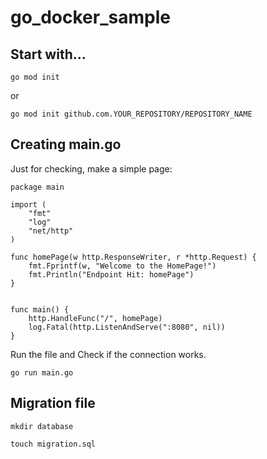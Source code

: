 # go_docker_sample

## Start with...
`go mod init`

or

`go mod init github.com.YOUR_REPOSITORY/REPOSITORY_NAME`


## Creating main.go
Just for checking, make a simple page:
```
package main

import (
	"fmt"
	"log"
	"net/http"
)

func homePage(w http.ResponseWriter, r *http.Request) {
	fmt.Fprintf(w, "Welcome to the HomePage!")
	fmt.Println("Endpoint Hit: homePage")
}


func main() {
	http.HandleFunc("/", homePage)
	log.Fatal(http.ListenAndServe(":8080", nil))
}
```

Run the file and Check if the connection works.
```
go run main.go
```

## Migration file

```
mkdir database
```
```
touch migration.sql
```
